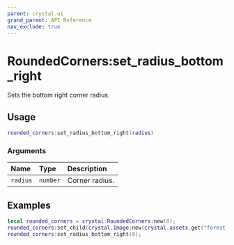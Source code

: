 ```yaml
---
parent: crystal.ui
grand_parent: API Reference
nav_exclude: true
---
```


# RoundedCorners:set_radius_bottom_right

Sets the bottom right corner radius.

## Usage

```lua
rounded_corners:set_radius_bottom_right(radius)
```

### Arguments

| Name     | Type     | Description    |
| :------- | :------- | :------------- |
| `radius` | `number` | Corner radius. |

## Examples

```lua
local rounded_corners = crystal.RoundedCorners:new(8);
rounded_corners:set_child(crystal.Image:new(crystal.assets.get("forest_icon.png")));
rounded_corners:set_radius_bottom_right(0);
```
